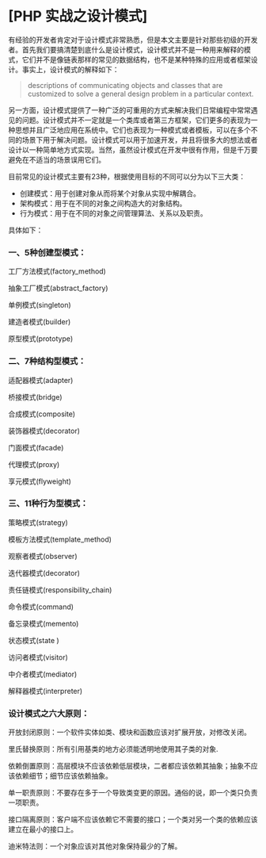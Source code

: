 # [PHP 实战之设计模式]



有经验的开发者肯定对于设计模式非常熟悉，但是本文主要是针对那些初级的开发者。首先我们要搞清楚到底什么是设计模式，设计模式并不是一种用来解释的模式，它们并不是像链表那样的常见的数据结构，也不是某种特殊的应用或者框架设计。事实上，设计模式的解释如下：

> descriptions of communicating objects and classes that are customized to solve a general design problem in a particular context.

另一方面，设计模式提供了一种广泛的可重用的方式来解决我们日常编程中常常遇见的问题。设计模式并不一定就是一个类库或者第三方框架，它们更多的表现为一种思想并且广泛地应用在系统中。它们也表现为一种模式或者模板，可以在多个不同的场景下用于解决问题。设计模式可以用于加速开发，并且将很多大的想法或者设计以一种简单地方式实现。当然，虽然设计模式在开发中很有作用，但是千万要避免在不适当的场景误用它们。

目前常见的设计模式主要有23种，根据使用目标的不同可以分为以下三大类：

- 创建模式：用于创建对象从而将某个对象从实现中解耦合。
- 架构模式：用于在不同的对象之间构造大的对象结构。
- 行为模式：用于在不同的对象之间管理算法、关系以及职责。

具体如下：

### 一、5种创建型模式：

工厂方法模式(factory_method)

抽象工厂模式(abstract_factory)

单例模式(singleton)

建造者模式(builder)

原型模式(prototype)

### 二、7种结构型模式：

适配器模式(adapter)

桥接模式(bridge)

合成模式(composite)

装饰器模式(decorator)

门面模式(facade)

代理模式(proxy)

享元模式(flyweight)

### 三、11种行为型模式：

策略模式(strategy)

模板方法模式(template_method)

观察者模式(observer)

迭代器模式(decorator)

责任链模式(responsibility_chain)

命令模式(command)

备忘录模式(memento)

状态模式(state )

访问者模式(visitor)

中介者模式(mediator)

解释器模式(interpreter)



### 设计模式之六大原则：

开放封闭原则：一个软件实体如类、模块和函数应该对扩展开放，对修改关闭。  

里氏替换原则：所有引用基类的地方必须能透明地使用其子类的对象.  

依赖倒置原则：高层模块不应该依赖低层模块，二者都应该依赖其抽象；抽象不应该依赖细节；细节应该依赖抽象。  

单一职责原则：不要存在多于一个导致类变更的原因。通俗的说，即一个类只负责一项职责。  

接口隔离原则：客户端不应该依赖它不需要的接口；一个类对另一个类的依赖应该建立在最小的接口上。  

迪米特法则：一个对象应该对其他对象保持最少的了解。 